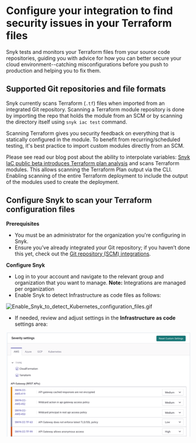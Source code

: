 # Configure your integration to find security issues in your Terraform files

Snyk tests and monitors your Terraform files from your source code repositories, guiding you with advice for how you can better secure your cloud environment--catching misconfigurations before you push to production and helping you to fix them.

## Supported Git repositories and file formats

Snyk currently scans Terraform (`.tf`) files when imported from an integrated Git repository. Scanning a Terraform module repository is done by importing the repo that holds the module from an SCM or by scanning the directory itself using `snyk iac test` command.

Scanning Terraform gives you security feedback on everything that is statically configured in the module. To benefit from recurring/scheduled testing, it's best practice to import custom modules directly from an SCM.

Please see read our blog post about the ability to interpolate variables: [Snyk IaC public beta introduces Terraform plan analysis](https://snyk.io/blog/snyk-iac-public-beta-introduces-terraform-plan-analysis/) and scans Terraform modules. This allows scanning the Terraform Plan output via the CLI. Enabling scanning of the entire Terraform deployment to include the output of the modules used to create the deployment.

## Configure Snyk to scan your Terraform configuration files

**Prerequisites**

* You must be an administrator for the organization you're configuring in Snyk.
* Ensure you’ve already integrated your Git repository; if you haven’t done this yet, check out the [Git repository (SCM) integrations](https://support.snyk.io/hc/en-us/sections/360001138098-Git-repository-SCM-integrations).

**Configure Snyk**

* Log in to your account and navigate to the relevant group and organization that you want to manage. **Note:** Integrations are managed per organization
* Enable Snyk to detect Infrastructure as code files as follows:

![Enable\_Snyk\_to\_detect\_Kubernetes\_configuration\_files.gif](../../../../.gitbook/assets/enable\_snyk\_to\_detect\_kubernetes\_configuration\_files.gif)

* If needed, review and adjust settings in the **Infrastructure as code** settings area:

![](<../../../../.gitbook/assets/image (274).png>)
